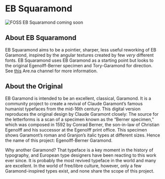 # EB Squaramond
![FOSS EB Squaramond coming soon](readme-poster.png)

## About EB Squaramond

EB Squaramond aims to be a pointier, sharper, less useful reworking of EB Garamond, inspired by the angular textures created by few *very* different fonts. EB Squaramond uses EB Garamond as a starting point but looks to the original Egenolff-Berner specimen and Tory-Garamond for direction. See [this](https://www.are.na/jake-brussel-faria/eb-squaramond) Are.na channel for more information.

## About the Original

EB Garamond is intended to be an excellent, classical, Garamond. It is a community project to create a revival of Claude Garamont’s famous humanist typefaces from the mid-16th century. This digital version reproduces the original design by Claude Garamont closely: The source for the letterforms is a scan of a specimen known as the “Berner specimen,” which was composed in 1592 by Conrad Berner, the son-in-law of Christian Egenolff and his successor at the Egenolff print office. This specimen shows Garamont’s roman and Granjon’s italic types at different sizes. Hence the name of this project: Egenolff-Berner Garamond.

Why another Garamond? That typeface is a key moment in the history of typography, and European type designers have been reacting to this work ever since. It is probably the most revived typeface in the world and many are excellent. In the world of free/libre culture, however, only a few Garamond-inspired types exist, and none share the scope of this project.

<!-- 
## Building fonts

### TTFs and OTFs
Both formats have been generated using Glyphsapp


### Variable fonts
Variable fonts have been generated using [fontmake](https://github.com/googlei18n/fontmake) and [gftools](https://github.com/googlefonts/gftools). The build chain uses Python 3. Enter the following instructions from the parent dir to generate the fonts.

```
# First we must create a Python3 virtual environment
python3 -m venv venv
source venv/bin/activate
pip install -r requirements.txt
# We can now run the build script in the sources/ dir.
cd sources && sh build-vf.sh
```
 -->
